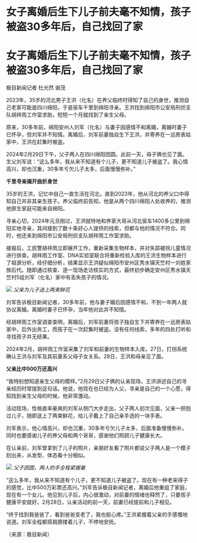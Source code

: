 # 女子离婚后生下儿子前夫毫不知情，孩子被盗30多年后，自己找回了家

# 女子离婚后生下儿子前夫毫不知情，孩子被盗30多年后，自己找回了家

极目新闻记者 杜光然 谢茂

2023年，35岁的河北男子王洪（化名）在养父临终时得知了自己的身世，推测自己老家可能是四川绵阳，于是驱车千里到绵阳寻亲。王洪找到绵阳市公安局刑侦支队胡祥雨工作室求助，短短一个月就找到了亲生父母。

原来，30多年前，绵阳安州人刘军（化名）与妻子因感情不和离婚，离婚时妻子已怀孕，但刘军并不知情。离婚后，刘军前妻独自生下王洪，并寄养在一远房表姑家中，王洪在赶集时被盗。

2024年2月29日下午，父子两人在四川绵阳团圆。此前一天，母子俩也见了面。生父刘军说：“这么多年，我从来不知道有个儿子，更不知道儿子被盗了。我心情高兴，却也沉重，30多年亏欠儿子太多，后面慢慢弥补。”

**千里寻亲揭开曲折身世**

35岁的王洪，记忆中自己一直生活在河北，直到2023年，他从河北的养父口中得知自己并非其亲生孩子。养父临终前告知，他是从两个四川绵阳人处收养的，推测他原生家庭可能来自绵阳。

寻亲心切，2024年元旦刚过，王洪就特地和养家大哥从河北驱车1400多公里到绵阳实地寻亲，其间接到了数十条好心人提供的线索，但都与他的情况不符合。同时，他还来到绵阳市公安局刑侦支队胡祥雨工作室求助。

接报后，工民警胡祥雨立即展开工作，重新采集生物样本，并对失踪被拐儿童情况进行排查。胡祥雨工作室、DNA实验室联合将重新检验入库的王洪生物样本进行了祖源分析，经仔细分析，结果显示王洪疑似绵阳市安州区秀水镇天竺村一刘姓家族后代。随即通过核查、逐一现场走访核实的方式，最终初步确定安州区秀水镇天竺村5组刘军（化名）家中有丢失孩子的情况。

![](https://inews.gtimg.com/om_bt/OzBcdAZlHMeQOQon791Vpg1vKYvF_cRBpX-2ABk2cYhrYAA/1000)
_父亲为儿子送上两束鲜花_

刘军告诉极目新闻记者，30多年前，他与妻子婚后因感情不和，不到一年两人就协议离婚。离婚时妻子已怀孕，当年他对此并不知情。

经胡祥雨工作室调查查明，离婚后，刘军前妻将孩子独自生下并寄养在一远房表姑家中，后外出务工，而孩子在一次赶集时被盗。没有任何线索，多年的四处打听和寻找孩子并无结果。

2024年2月，胡祥雨工作室采集了刘军和前妻的生物样本入库。27日，打拐系统确认王洪与刘军及其前妻系父母子女关系。28日，王洪和母亲见了面。

**父亲比中500万还高兴**

“我特别想知道亲生父母的模样。”2月29日父子俩的认亲现场，王洪讲述自己的寻亲经历时常提到这句话。他说，他现在也已经为人父，寻亲是自己的一个心愿，得知找到亲生父母的时候，他非常激动。

活动现场，性格直率豪爽的刘军从侧门大步走出，父子两人初次见面，父亲一把抱过儿子，随即送上了两束鲜花，给儿子戴上了自己亲手选的一块手表。

刘军表示，他心情高兴，却也沉重，30多年亏欠儿子太多，后面准备慢慢弥补。同时也要感谢儿子的养父母和两个哥哥，感谢他们照顾儿子健康长大。

在认亲前，刘军曾拿到了儿子的照片，亲朋好友看了照片都说父子两人是一个模子刻出来，从发型、体态看十分相似。

![](https://inews.gtimg.com/om_bt/OFPjmLMvlLRzWIBctpOMmlZG34r1pX6LE_dBVEuCxxfBYAA/1000)
_父子团圆，两人的手全程紧握着_

“这么多年，我从来不知道有个儿子，更不知道儿子被盗了。现在有一种老来得子的感觉，比中500万彩票还高兴。”刘军告诉极目新闻记者，离婚后他重组了家庭，现在有一个女儿。他见到儿子后，内心很激动，对前妻的情绪也释然了，只要孩子健康平安就好。2月28日，认亲活动的前一天，前妻已经提前和儿子相见。

“终于找到我爸爸了，看到爸爸变老了，我也挺心疼。”王洪紧握着父亲的手感慨地说道。刘军全程都搭肩膀搂着儿子，不停地安抚。

（来源：极目新闻）


